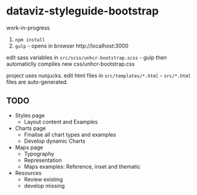 # dataviz-styleguide-bootstrap

work-in-progress

1. `npm install`
2. `gulp` - opens in browser http://localhost:3000

edit sass variables in `src/scss/unhcr-bootstrap.scss` - gulp then automaticlly compiles new css/unhcr-bootstrap.css

project uses nunjucks. edit html files in `src/templates/*.html` - `src/*.html` files are auto-generated.


## TODO

* Styles page
  * Layout content and Examples
* Charts page
  * Finalise all chart types and examples
  * Develop dynamic Charts
* Maps page
  * Typography
  * Representation
  * Maps examples: Reference, inset and thematic
* Resources
  * Review existing
  * develop missing
